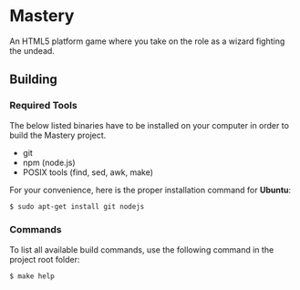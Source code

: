 # Mastery

An HTML5 platform game where you take on the role as a wizard fighting the undead.

## Building

### Required Tools

The below listed binaries have to be installed on your computer in order to
build the Mastery project.

- git
- npm (node.js)
- POSIX tools (find, sed, awk, make)

For your convenience, here is the proper installation command for __Ubuntu__:

```sh
$ sudo apt-get install git nodejs
```

### Commands

To list all available build commands, use the following command in the project
root folder:

```sh
$ make help
```
